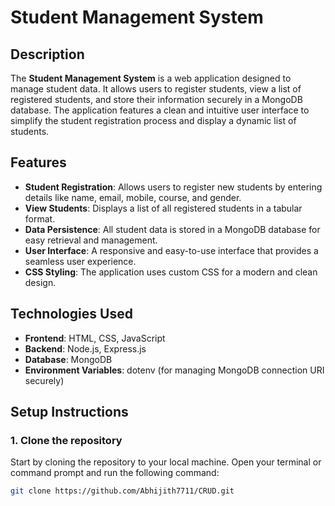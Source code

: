 # Student Management System

## Description

The **Student Management System** is a web application designed to manage student data. It allows users to register students, view a list of registered students, and store their information securely in a MongoDB database. The application features a clean and intuitive user interface to simplify the student registration process and display a dynamic list of students.

## Features

- **Student Registration**: Allows users to register new students by entering details like name, email, mobile, course, and gender.
- **View Students**: Displays a list of all registered students in a tabular format.
- **Data Persistence**: All student data is stored in a MongoDB database for easy retrieval and management.
- **User Interface**: A responsive and easy-to-use interface that provides a seamless user experience.
- **CSS Styling**: The application uses custom CSS for a modern and clean design.

## Technologies Used

- **Frontend**: HTML, CSS, JavaScript
- **Backend**: Node.js, Express.js
- **Database**: MongoDB
- **Environment Variables**: dotenv (for managing MongoDB connection URI securely)

## Setup Instructions

### 1. Clone the repository

Start by cloning the repository to your local machine. Open your terminal or command prompt and run the following command:

```bash
git clone https://github.com/Abhijith7711/CRUD.git
